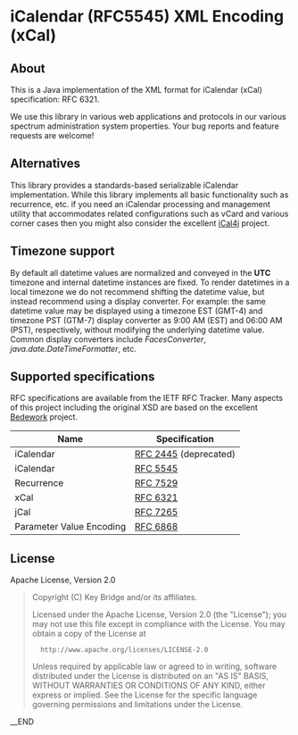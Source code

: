 #  iCalendar (RFC5545) XML Encoding (xCal)

## About

This is a Java implementation of the XML format for iCalendar (xCal) specification: RFC 6321.

We use this library in various web applications and protocols in our various
spectrum administration system properties. Your bug reports and feature requests
are welcome!

## Alternatives

This library provides a standards-based serializable iCalendar
implementation. While this library implements all basic functionality such as
recurrence, etc. if you need an iCalendar processing and management utility
that accommodates related configurations such as vCard and various corner cases
then you might also consider the excellent [iCal4j](https://github.com/ical4j/ical4j) project.

## Timezone support

By default all datetime values are normalized and conveyed in the **UTC** timezone
and internal datetime instances are fixed. To render datetimes in a local timezone
we do not recommend shifting the datetime value, but instead recommend using a display
converter.
For example: the same datetime value may be displayed using a timezone EST (GMT-4) and timezone PST (GTM-7)
display converter as 9:00 AM (EST) and 06:00 AM (PST), respectively, without modifying the underlying datetime value.
Common display converters include _FacesConverter_, _java.date.DateTimeFormatter_, etc.

## Supported specifications

RFC specifications are available from the IETF RFC Tracker. Many aspects of this project
including the original XSD are based on the excellent [Bedework](https://www.apereo.org/projects/bedework) project.

| Name | Specification |
| ---- | ------------- |
| iCalendar | [RFC 2445](http://tools.ietf.org/html/rfc2445) (deprecated) |
| iCalendar | [RFC 5545](http://tools.ietf.org/html/rfc5545) |
| Recurrence | [RFC 7529](http://tools.ietf.org/html/rfc7529) |
| xCal | [RFC 6321](http://tools.ietf.org/html/rfc6321) |
| jCal | [RFC 7265](http://tools.ietf.org/html/rfc7265) |
| Parameter Value Encoding | [RFC 6868](http://tools.ietf.org/html/rfc6868)

## License

  Apache License, Version 2.0

>  Copyright (C) Key Bridge and/or its affiliates.
>
>   Licensed under the Apache License, Version 2.0 (the "License");
>   you may not use this file except in compliance with the License.
>   You may obtain a copy of the License at
>
>       http://www.apache.org/licenses/LICENSE-2.0
>
>   Unless required by applicable law or agreed to in writing, software
>   distributed under the License is distributed on an "AS IS" BASIS,
>   WITHOUT WARRANTIES OR CONDITIONS OF ANY KIND, either express or implied.
>   See the License for the specific language governing permissions and
>   limitations under the License.

__END
